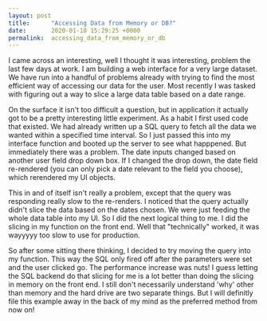 ```yaml
---
layout: post
title:      "Accessing Data from Memory or DB?"
date:       2020-01-18 15:29:25 +0000
permalink:  accessing_data_from_memory_or_db
---
```



I came across an interesting, well I thought it was interesting, problem the last few days at work. I am building a web interface for a very large dataset. We have run into a handful of problems already with trying to find the most efficient way of accessing our data for the user. Most recently I was tasked with figuring out a way to slice a large data table based on a date range.

On the surface it isn't too difficult a question, but in application it actually got to be a pretty interesting little experiment. As a habit I first used code that existed. We had already written up a SQL query to fetch all the data we wanted within a specified time interval. So I just passed this into my interface function and booted up the server to see what happpened. But immediately there was a problem. The date inputs changed based on another user field drop down box. If I changed the drop down, the date field re-rendered (you can only pick a date relevant to the field you choose), which rerendered my UI objects. 

This in and of itself isn't really a problem, except that the query was responding really slow to the re-renders. I noticed that the query actually didn't slice the data based on the dates chosen. We were just feeding the whole data table into my UI. So I did the next logical thing to me. I did the slicing in my function on the front end. Well that "technically" worked, it was wayyyyy too slow to use for production.

So after some sitting there thinking, I decided to try moving the query into my function. This way the SQL only fired off after the parameters were set and the user clicked go. The performance increase was nuts! I guess letting the SQL backend do that slicing for me is a lot better than doing the slicing in memory on the front end. I still don't necessarily understand 'why' other than memory and the hard drive are two separate things. But I will definitly file this example away in the back of my mind as the preferred method from now on!
